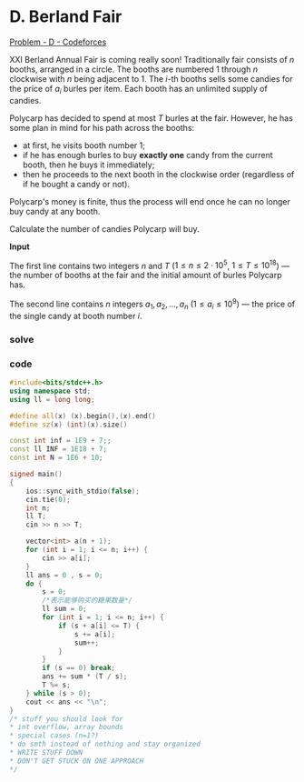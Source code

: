 # D. Berland Fair
[Problem - D - Codeforces](https://codeforces.com/contest/1073/problem/D)

XXI Berland Annual Fair is coming really soon! Traditionally fair consists of $n$ booths, arranged in a circle. The booths are numbered $1$ through $n$ clockwise with $n$ being adjacent to $1$. The $i$\-th booths sells some candies for the price of $a_i$ burles per item. Each booth has an unlimited supply of candies.

Polycarp has decided to spend at most $T$ burles at the fair. However, he has some plan in mind for his path across the booths:

-   at first, he visits booth number $1$;
-   if he has enough burles to buy **exactly one** candy from the current booth, then he buys it immediately;
-   then he proceeds to the next booth in the clockwise order (regardless of if he bought a candy or not).

Polycarp's money is finite, thus the process will end once he can no longer buy candy at any booth.

Calculate the number of candies Polycarp will buy.

**Input**

The first line contains two integers $n$ and $T$ ($1 \le n \le 2 \cdot 10^5$, $1 \le T \le 10^{18}$) — the number of booths at the fair and the initial amount of burles Polycarp has.

The second line contains $n$ integers $a_1, a_2, \dots, a_n$ ($1 \le a_i \le 10^9$) — the price of the single candy at booth number $i$.

### solve





### code

```cpp
#include<bits/stdc++.h>
using namespace std;
using ll = long long;

#define all(x) (x).begin(),(x).end()
#define sz(x) (int)(x).size()

const int inf = 1E9 + 7;;
const ll INF = 1E18 + 7;
const int N = 1E6 + 10;

signed main()
{
	ios::sync_with_stdio(false);
	cin.tie(0);
	int n;
	ll T;
	cin >> n >> T;

	vector<int> a(n + 1);
	for (int i = 1; i <= n; i++) {
		cin >> a[i];
	}
	ll ans = 0 , s = 0;
	do {
		s = 0;
		/*表示能够购买的糖果数量*/
		ll sum = 0;
		for (int i = 1; i <= n; i++) {
			if (s + a[i] <= T) {
				s += a[i];
				sum++;
			}
		}
		if (s == 0) break;
		ans += sum * (T / s);
		T %= s;
	} while (s > 0);
	cout << ans << "\n";
}
/* stuff you should look for
* int overflow, array bounds
* special cases (n=1?)
* do smth instead of nothing and stay organized
* WRITE STUFF DOWN
* DON'T GET STUCK ON ONE APPROACH
*/
```

